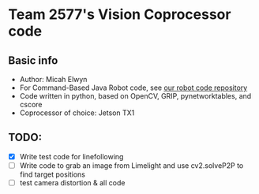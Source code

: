 # Team 2577's Vision Coprocessor code
## Basic info
- Author: Micah Elwyn
- For Command-Based Java Robot code, see [our robot code repository](https://github.com/pingryrobotics/2019JavaFRC "our robot code")
- Code written in python, based on OpenCV, GRIP, pynetworktables, and cscore
- Coprocessor of choice: Jetson TX1
## TODO:
- [x] Write test code for linefollowing
- [ ] Write code to grab an image from Limelight and use cv2.solveP2P to find target positions
- [ ] test camera distortion & all code
